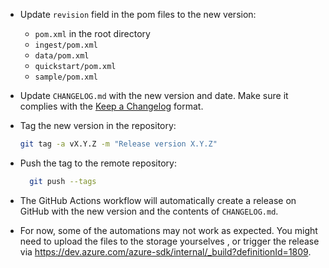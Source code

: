 - Update `revision` field in the pom files to the new version:
  - `pom.xml` in the root directory
  - `ingest/pom.xml` 
  - `data/pom.xml`
  - `quickstart/pom.xml`
  - `sample/pom.xml`

- Update `CHANGELOG.md` with the new version and date. Make sure it complies with the [Keep a Changelog](https://keepachangelog.com/en/1.0.0/) format.

- Tag the new version in the repository:
  ```bash
  git tag -a vX.Y.Z -m "Release version X.Y.Z"
  ```
  
- Push the tag to the remote repository:
  ```bash
    git push --tags
    ```
  
- The GitHub Actions workflow will automatically create a release on GitHub with the new version and the contents of `CHANGELOG.md`.

- For now, some of the automations may not work as expected. You might need to upload the files to the storage yourselves , or trigger the release via https://dev.azure.com/azure-sdk/internal/_build?definitionId=1809.
